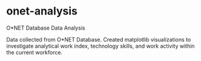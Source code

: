 # onet-analysis
O*NET Database Data Analysis


Data collected from O*NET Database. Created matplotlib visualizations to investigate analytical work index, technology skills, and work activity within the current workforce.
